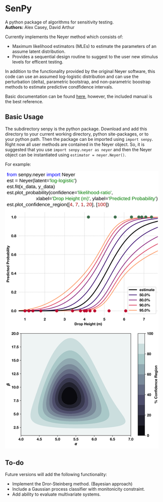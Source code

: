# SenPy
A python package of algorithms for sensitivity testing.  
**Authors:** Alex Casey, David Arthur

Currently implements the Neyer method which consists of:
  - Maximum likelihood estimators (MLEs) to estimate the parameters of an assume latent distribution.
  - Provides a sequential design routine to suggest to the user new stimulus levels for efficent testing.
  
In addition to the functionality provided by the original Neyer software, this code can use an assumed log-logistic distribution and can use the perturbation (delta), parametric bootstrap, and non-parametric boostrap methods to estimate predictive condfidence intervals. 

Basic documentation can be found [here](https://acasey13.github.io/senpy/senpy.html), however, the included manual is the best reference.
  
## Basic Usage
The subdirectory senpy is the python package. Download and add this directory to your current working directory, python site-packages, or to your python path. Then the package can be imported using `import senpy`. Right now all user methods are contained in the Neyer object. So, it is suggested that you use `import senpy.neyer as neyer` and then the Neyer object can be instantiated using `estimator = neyer.Neyer()`.

For example:

![Example code usage and output. Can be found at ./examples/composite.svg](./examples/composite.svg)

## To-do
Future versions will add the following functionality: 
  - Implement the Dror-Steinberg method. (Bayesian approach)
  - Include a Gaussian process classifier with monitonicity constraint.
  - Add ability to evaluate multivariate systems. 
